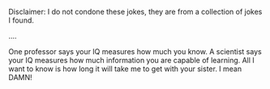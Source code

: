Disclaimer: I do not condone these jokes, they are from a collection of jokes I found.

....

One professor says your IQ measures how much you know. A scientist says your IQ measures how much information you are capable of learning. All I want to know is how long it will take me to get with your sister. I mean DAMN!

